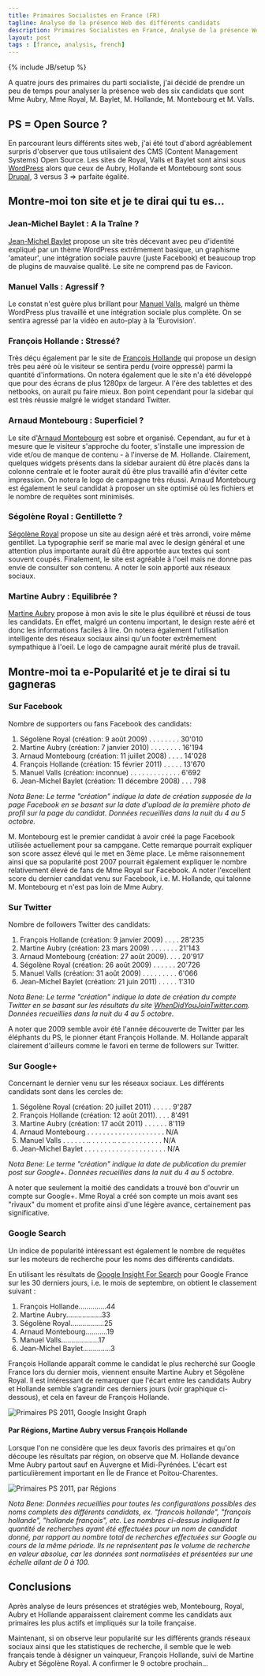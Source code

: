 ```yaml
---
title: Primaires Socialistes en France (FR)
tagline: Analyse de la présence Web des différents candidats
description: Primaires Socialistes en France, Analyse de la présence Web des différents candidats.
layout: post
tags : [france, analysis, french]
---
```

{% include JB/setup %}

A quatre jours des primaires du parti socialiste, j'ai décidé de prendre un peu de temps pour analyser la présence web des six candidats que sont Mme Aubry, Mme Royal, M. Baylet, M. Hollande, M. Montebourg et M. Valls.

## PS = Open Source ?

En parcourant leurs différents sites web, j'ai été tout d'abord agréablement surpris d'observer que tous utilisaient des CMS (Content Management Systems) Open Source. Les sites de Royal, Valls et Baylet sont ainsi sous [WordPress](http://wordpress.org) alors que ceux de Aubry, Hollande et Montebourg sont sous [Drupal](http://drupal.org), 3 versus 3 => parfaite égalité.

## Montre-moi ton site et je te dirai qui tu es...

### Jean-Michel Baylet : A la Traîne ?

[Jean-Michel Baylet](http://www.jeanmichelbaylet.fr) propose un site très décevant avec peu d'identité expliqué par un thème WordPress extrêmement basique, un graphisme 'amateur', une intégration sociale pauvre (juste Facebook) et beaucoup trop de plugins de mauvaise qualité. Le site ne comprend pas de Favicon. 

### Manuel Valls : Agressif ?

Le constat n'est guère plus brillant pour [Manuel Valls](http://valls2012.org), malgré un thème WordPress plus travaillé et une intégration sociale plus complète. On se sentira agressé par la vidéo en auto-play à la 'Eurovision'.

### François Hollande : Stressé?

Très déçu également par le site de [François Hollande](http://francoishollande.fr) qui propose un design très peu aéré où le visiteur se sentira perdu (voire oppressé) parmi la quantité d'informations. On notera également que le site n'a été développé que pour des écrans de plus 1280px de largeur. A l'ère des tablettes et des netbooks, on aurait pu faire mieux. Bon point cependant pour la sidebar qui est très réussie malgré le widget standard Twitter.

### Arnaud Montebourg : Superficiel ?

Le site d'[Arnaud Montebourg](http://www.arnaudmontebourg2012.fr) est sobre et organisé. Cependant, au fur et à mesure que le visiteur s'approche du footer, s'installe une impression de vide et/ou de manque de contenu - à l'inverse de M. Hollande. Clairement, quelques widgets présents dans la sidebar auraient dû être placés dans la colonne centrale et le footer aurait dû être plus travaillé afin d'éviter cette impression. On notera le logo de campagne très réussi. Arnaud Montebourg est également le seul candidat à proposer un site optimisé où les fichiers et le nombre de requêtes sont minimisés.

### Ségolène Royal : Gentillette ?

[Ségolène Royal](http://www.segoleneroyal2012.fr) propose un site au design aéré et très arrondi, voire même gentillet. La typographie serif se marie mal avec le design général et une attention plus importante aurait dû être apportée aux textes qui sont souvent coupés. Finalement, le site est agréable à l'oeil mais ne donne pas envie de consulter son contenu. A noter le soin apporté aux réseaux sociaux.

### Martine Aubry : Equilibrée ?

[Martine Aubry](http://www.martineaubry.fr) propose à mon avis le site le plus équilibré et réussi de tous les candidats. En effet, malgré un contenu important, le design reste aéré et donc les informations faciles à lire. On notera également l'utilisation intelligente des réseaux sociaux ainsi qu'un footer extrêmement sympathique à l'oeil. Le logo de campagne aurait mérité plus de travail.


## Montre-moi ta e-Popularité et je te dirai si tu gagneras

### Sur Facebook

Nombre de supporters ou fans Facebook des candidats:

1. Ségolène Royal (création: 9 août 2009) . . . . . . . .  30'010
2. Martine Aubry (création: 7 janvier 2010) . . . . . . . .  16'194
3. Arnaud Montebourg (création: 11 juillet 2008) . . . . 14'028
4. François Hollande (création: 15 février 2011) . . . . . 13'670
5. Manuel Valls (création: inconnue) . . . . . . . . . . . . .   6'692
6. Jean-Michel Baylet (création: 11 décembre 2008) . . .  798

_Nota Bene: Le terme "création" indique la date de création supposée de la page Facebook en se basant sur la date d'upload de la première photo de profil sur la page du candidat. Données recueillies dans la nuit du 4 au 5 octobre._

M. Montebourg est le premier candidat à avoir créé la page Facebook utilisée actuellement pour sa campgane. Cette remarque pourrait expliquer son score assez élevé qui le met en 3ème place.
Le même raisonnement ainsi que sa popularité post 2007 pourrait également expliquer le nombre relativement élevé de fans de Mme Royal sur Facebook.
A noter l'excellent score du dernier candidat venu sur Facebook, i.e. M. Hollande, qui talonne M. Montebourg et n'est pas loin de Mme Aubry.

### Sur Twitter

Nombre de followers Twitter des candidats:

1. François Hollande (création: 9 janvier 2009) . . . .  28'235
2. Martine Aubry (création: 23 mars 2009) . . . . . . .  21'143
3. Arnaud Montebourg (création: 27 août 2009). . . . 20'917
4. Ségolène Royal (création: 26 août 2009) . . . . . .  20'726
5. Manuel Valls (création: 31 août 2009) . . . . . . . . .   6'066
6. Jean-Michel Baylet (création: 21 juin 2011) . . . . .  1'310

_Nota Bene: Le terme "création" indique la date de création du compte Twitter en se basant sur les résultats du site [WhenDidYouJoinTwitter.com](www.whendidyoujointwitter.com). Données recueillies dans la nuit du 4 au 5 octobre._

A noter que 2009 semble avoir été l'année découverte de Twitter par les éléphants du PS, le pionner étant François Hollande. 
M. Hollande apparaît clairement d'ailleurs comme le favori en terme de followers sur Twitter.

### Sur Google+

Concernant le dernier venu sur les réseaux sociaux. Les différents candidats sont dans les cercles de:

1. Ségolène Royal (création: 20 juillet 2011) . . . . . 9'287
2. François Hollande (création: 12 août 2011). . . .  8'491
3. Martine Aubry (création: 17 août 2011) . . . . . .   8'119
4. Arnaud Montebourg . . . . . . . . . . . . . . . . . . . .  N/A
4. Manuel Valls . . . . . . .. . . . . . .. . .. . . . . . . . . .  N/A
4. Jean-Michel Baylet . . . . . . . . . . . . . . . . . . . . . N/A

_Nota Bene: Le terme "création" indique la date de publication du premier post sur Google+. Données recueillies dans la nuit du 4 au 5 octobre._

A noter que seulement la moitié des candidats a trouvé bon d'ouvrir un compte sur Google+.
Mme Royal a créé son compte un mois avant ses "rivaux" du moment et profite ainsi d'une légère avance, certainement pas significative.

### Google Search

Un indice de popularité intéressant est également le nombre de requêtes sur les moteurs de recherche pour les noms des différents candidats.

En utilisant les résultats de [Google Insight For Search](http://www.google.com/insights/search) pour Google France sur les 30 derniers jours, i.e. le mois de septembre, on obtient le classement suivant :

1. François Hollande..............44
2. Martine Aubry..................33
3. Ségolène Royal.................25
4. Arnaud Montebourg...........19
5. Manuel Valls...................17
6. Jean-Michel Baylet..............3
 
François Hollande apparaît comme le candidat le plus recherché sur Google France lors du dernier mois, viennent ensuite Martine Aubry et Ségolène Royal. Il est intéressant de remarquer que l'écart entre les candidats Aubry et Hollande semble s’agrandir ces derniers jours (voir graphique ci-dessous), et cela en faveur de François Hollande.

<img src="http://api.ning.com/files/lpNlXgY2BuRVGUmCUeHoQXhfJJ-LCfVgHEfwAfIs3qbyR9cScTShpGOfsYJV2D0MvH1R-GDBuMO6bjdiGFYRdDvGIJ0SDCeV/chartprimaires.png?width=750" alt="Primaires PS 2011, Google Insight Graph"/>

#### Par Régions, Martine Aubry versus François Hollande

Lorsque l'on ne considère que les deux favoris des primaires et qu'on découpe les résultats par région, on observe que M. Hollande devance Mme Aubry partout sauf en Auvergne et Midi-Pyrénées. L'écart est particulièrement important en Île de France et Poitou-Charentes.

<img src="http://api.ning.com/files/lpNlXgY2BuR2pE6Ln5S2ty*AnKFwcos5v8bUmBT64aVG7d7oHhjRY9wmrOTLN-riGZObfBmOGUdDMfvmByBq9CxT6mDCVJ5Q/regions.png" alt="Primaires PS 2011, par Régions"/>

_Nota Bene: Données recueillies pour toutes les configurations possibles des noms complets des différents candidats, ex. "francois hollande", "françois hollande", "hollande françois", etc. Les nombres ci-dessus indiquent la quantité de recherches ayant été effectuées pour un nom de candidat donné, par rapport au nombre total de recherches effectuées sur Google au cours de la même période. Ils ne représentent pas le volume de recherche en valeur absolue, car les données sont normalisées et présentées sur une échelle allant de 0 à 100._


## Conclusions

Après analyse de leurs présences et stratégies web, Montebourg, Royal, Aubry et Hollande apparaissent clairement comme les candidats aux primaires les plus actifs et impliqués sur la toile française. 

Maintenant, si on observe leur popularité sur les différents grands réseaux sociaux ainsi que les statistiques de recherche, il semble que le web français tende à désigner un vainqueur, François Hollande, suivi de Martine Aubry et Ségolène Royal. A confirmer le 9 octobre prochain...

